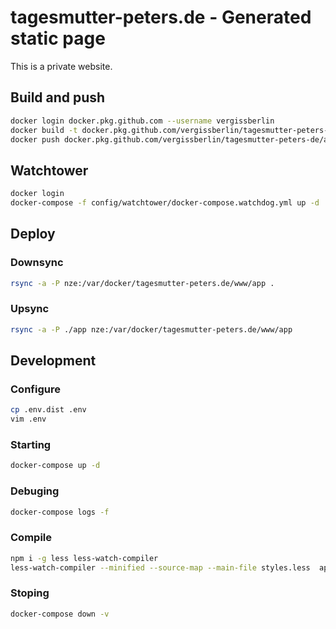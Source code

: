 # tagesmutter-peters.de - Generated static page

This is a private website.

## Build and push

```bash
docker login docker.pkg.github.com --username vergissberlin
docker build -t docker.pkg.github.com/vergissberlin/tagesmutter-peters-de/app .
docker push docker.pkg.github.com/vergissberlin/tagesmutter-peters-de/app
```

## Watchtower

```bash
docker login
docker-compose -f config/watchtower/docker-compose.watchdog.yml up -d
```

## Deploy

### Downsync

```bash
rsync -a -P nze:/var/docker/tagesmutter-peters.de/www/app .
```

### Upsync

```bash
rsync -a -P ./app nze:/var/docker/tagesmutter-peters.de/www/app
```

## Development

### Configure

```bash
cp .env.dist .env
vim .env
```

### Starting

```bash
docker-compose up -d
```

### Debuging

```bash
docker-compose logs -f
```

### Compile

```bash
npm i -g less less-watch-compiler
less-watch-compiler --minified --source-map --main-file styles.less  app/less/ app/css/
```

### Stoping

```bash
docker-compose down -v
```
